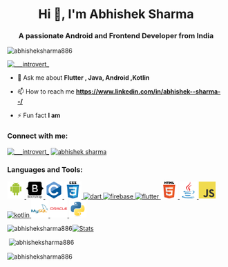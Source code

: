 <h1 align="center">Hi 👋, I'm Abhishek Sharma</h1>
<h3 align="center">A passionate Android and Frontend Developer from India</h3>

<p align="left"> <img src="https://komarev.com/ghpvc/?username=abhisheksharma886&label=Profile%20views&color=0e75b6&style=flat" alt="abhisheksharma886" /> </p>

<p align="left"> <a href="https://twitter.com/___introvert_" target="blank"><img src="https://img.shields.io/twitter/follow/___introvert_?logo=twitter&style=for-the-badge" alt="___introvert_" /></a> </p>

- 💬 Ask me about **Flutter , Java, Android ,Kotlin**

- 📫 How to reach me **https://www.linkedin.com/in/abhishek--sharma--/**

- ⚡ Fun fact **I am**

<h3 align="left">Connect with me:</h3>
<p align="left">
<a href="https://twitter.com/___introvert_" target="blank"><img align="center" src="https://raw.githubusercontent.com/rahuldkjain/github-profile-readme-generator/master/src/images/icons/Social/twitter.svg" alt="___introvert_" height="30" width="40" /></a>
<a href="https://linkedin.com/in/abhishek sharma" target="blank"><img align="center" src="https://raw.githubusercontent.com/rahuldkjain/github-profile-readme-generator/master/src/images/icons/Social/linked-in-alt.svg" alt="abhishek sharma" height="30" width="40" /></a>
</p>

<h3 align="left">Languages and Tools:</h3>
<p align="left"> <a href="https://developer.android.com" target="_blank" rel="noreferrer"> <img src="https://raw.githubusercontent.com/devicons/devicon/master/icons/android/android-original-wordmark.svg" alt="android" width="40" height="40"/> </a> <a href="https://getbootstrap.com" target="_blank" rel="noreferrer"> <img src="https://raw.githubusercontent.com/devicons/devicon/master/icons/bootstrap/bootstrap-plain-wordmark.svg" alt="bootstrap" width="40" height="40"/> </a> <a href="https://www.cprogramming.com/" target="_blank" rel="noreferrer"> <img src="https://raw.githubusercontent.com/devicons/devicon/master/icons/c/c-original.svg" alt="c" width="40" height="40"/> </a> <a href="https://www.w3schools.com/css/" target="_blank" rel="noreferrer"> <img src="https://raw.githubusercontent.com/devicons/devicon/master/icons/css3/css3-original-wordmark.svg" alt="css3" width="40" height="40"/> </a> <a href="https://dart.dev" target="_blank" rel="noreferrer"> <img src="https://www.vectorlogo.zone/logos/dartlang/dartlang-icon.svg" alt="dart" width="40" height="40"/> </a> <a href="https://firebase.google.com/" target="_blank" rel="noreferrer"> <img src="https://www.vectorlogo.zone/logos/firebase/firebase-icon.svg" alt="firebase" width="40" height="40"/> </a> <a href="https://flutter.dev" target="_blank" rel="noreferrer"> <img src="https://www.vectorlogo.zone/logos/flutterio/flutterio-icon.svg" alt="flutter" width="40" height="40"/> </a> <a href="https://www.w3.org/html/" target="_blank" rel="noreferrer"> <img src="https://raw.githubusercontent.com/devicons/devicon/master/icons/html5/html5-original-wordmark.svg" alt="html5" width="40" height="40"/> </a> <a href="https://www.java.com" target="_blank" rel="noreferrer"> <img src="https://raw.githubusercontent.com/devicons/devicon/master/icons/java/java-original.svg" alt="java" width="40" height="40"/> </a> <a href="https://developer.mozilla.org/en-US/docs/Web/JavaScript" target="_blank" rel="noreferrer"> <img src="https://raw.githubusercontent.com/devicons/devicon/master/icons/javascript/javascript-original.svg" alt="javascript" width="40" height="40"/> </a> <a href="https://kotlinlang.org" target="_blank" rel="noreferrer"> <img src="https://www.vectorlogo.zone/logos/kotlinlang/kotlinlang-icon.svg" alt="kotlin" width="40" height="40"/> </a> <a href="https://www.mysql.com/" target="_blank" rel="noreferrer"> <img src="https://raw.githubusercontent.com/devicons/devicon/master/icons/mysql/mysql-original-wordmark.svg" alt="mysql" width="40" height="40"/> </a> <a href="https://www.oracle.com/" target="_blank" rel="noreferrer"> <img src="https://raw.githubusercontent.com/devicons/devicon/master/icons/oracle/oracle-original.svg" alt="oracle" width="40" height="40"/> </a> <a href="https://www.python.org" target="_blank" rel="noreferrer"> <img src="https://raw.githubusercontent.com/devicons/devicon/master/icons/python/python-original.svg" alt="python" width="40" height="40"/> </a> </p>

<p><img align="left" src="https://github-readme-stats.vercel.app/api/top-langs?username=abhisheksharma886&show_icons=true&locale=en&layout=compact" alt="abhisheksharma886" /></p>

[![Stats](https://github-stats-alpha.vercel.app/api?username=abhishek886&cc=222425&tc=fff&ic=fff&bc=222425 "Stats")](https://github-stats-alpha.vercel.app/api?username=abhishek886&cc=222425&tc=fff&ic=fff&bc=222425 "Stats")

<p>&nbsp;<img align="center" src="https://github-readme-stats.vercel.app/api?username=abhisheksharma886&show_icons=true&locale=en" alt="abhisheksharma886" /></p>

<p><img align="center" src="https://github-readme-streak-stats.herokuapp.com/?user=abhisheksharma886&" alt="abhisheksharma886" /></p>
